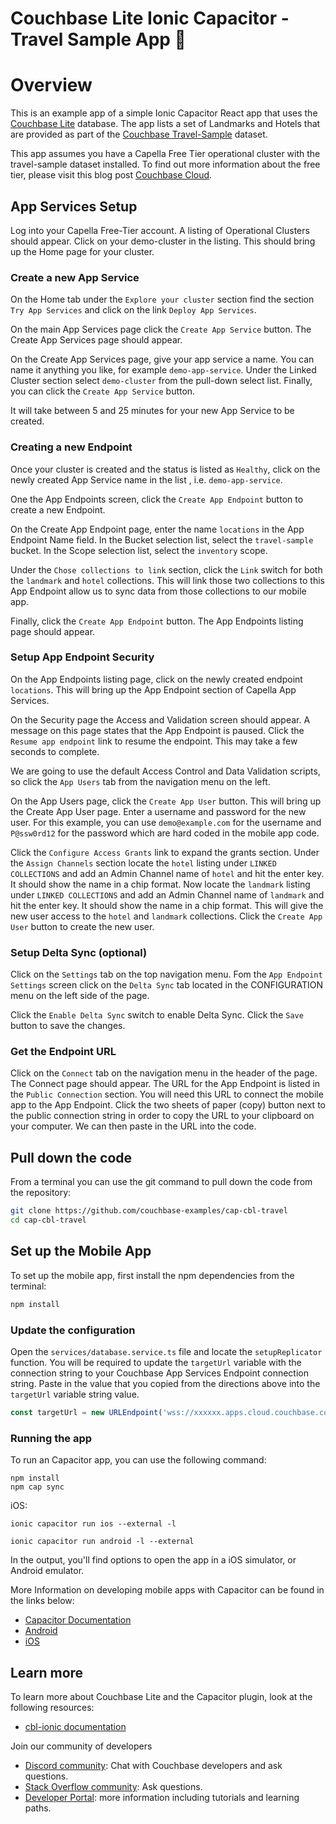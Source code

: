 # Couchbase Lite Ionic Capacitor - Travel Sample App 👋

# Overview

This is an example app of a simple Ionic Capacitor React app that uses the [Couchbase Lite](https://www.couchbase.com/products/lite) database. The app lists a set of Landmarks and Hotels that are provided as part of the [Couchbase Travel-Sample](https://docs.couchbase.com/cloud/get-started/run-first-queries.html) dataset. 

This app assumes you have a Capella Free Tier operational cluster with the travel-sample dataset installed.  To find out more information about the free tier, please visit this blog post [Couchbase Cloud](https://www.couchbase.com/blog/free-tier-capella-dev-available/).

## App Services Setup
Log into your Capella Free-Tier account.  A listing of Operational Clusters should appear.  Click on your demo-cluster in the listing.  This should bring up the Home page for your cluster.

### Create a new App Service
On the Home tab under the `Explore your cluster` section find the section `Try App Services` and click on the link `Deploy App Services`.

On the main App Services page click the `Create App Service` button.  The Create App Services page should appear.

On the Create App Services page, give your app service a name.  You can name it anything you like, for example `demo-app-service`.  Under the Linked Cluster section select `demo-cluster` from the pull-down select list.  Finally, you can click the `Create App Service` button.

It will take between 5 and 25 minutes for your new App Service to be created. 

### Creating a new Endpoint

Once your cluster is created and the status is listed as `Healthy`, click on the newly created App Service name in the list , i.e. `demo-app-service`.

One the App Endpoints screen, click the `Create App Endpoint` button to create a new Endpoint.

On the Create App Endpoint page, enter the name `locations` in the App Endpoint Name field.  In the Bucket selection list, select the `travel-sample` bucket.  In the Scope selection list, select the `inventory` scope.

Under the `Chose collections to link` section, click the `Link` switch for both the `landmark` and `hotel` collections.  This will link those two collections to this App Endpoint allow us to sync data from those collections to our mobile app.  

Finally, click the `Create App Endpoint` button.  The App Endpoints listing page should appear.

### Setup App Endpoint Security
On the App Endpoints listing page, click on the newly created endpoint `locations`.  This will bring up the App Endpoint section of Capella App Services. 

On the Security page the Access and Validation screen should appear.  A message on this page states that the App Endpoint is paused.  Click the `Resume app endpoint` link to resume the endpoint.   This may take a few seconds to complete.

We are going to use the default  Access Control and Data Validation scripts, so click the `App Users` tab from the navigation menu on the left.

On the App Users page, click the `Create App User` button.  This will bring up the Create App User page.  Enter a username and password for the new user.  For this example, you can use `demo@example.com` for the username and `P@ssw0rd12` for the password which are hard coded in the mobile app code.  

Click the `Configure Access Grants` link to expand the grants section.  Under the `Assign Channels` section locate the `hotel` listing under `LINKED COLLECTIONS`  and add an Admin Channel name of `hotel` and hit the enter key. It should show the name in a chip format.  Now locate the `landmark` listing under `LINKED COLLECTIONS` and add an Admin Channel name of `landmark` and hit the enter key.  It should show the name in a chip format.  This will give the new user access to the `hotel` and `landmark` collections.
Click the `Create App User` button to create the new user.

### Setup Delta Sync (optional)
Click on the `Settings` tab on the top navigation menu.  Fom the `App Endpoint Settings` screen click on the `Delta Sync` tab located in the CONFIGURATION menu on the left side of the page.  

Click the `Enable Delta Sync` switch to enable Delta Sync.  Click the `Save` button to save the changes.

### Get the Endpoint URL 

Click on the `Connect` tab on the navigation menu in the header of the page.  The Connect page should appear.  The URL for the App Endpoint is listed in the `Public Connection` section.  You will need this URL to connect the mobile app to the App Endpoint.  Click the two sheets of paper (copy) button next to the public connection string in order to copy the URL to your clipboard on your computer.  We can then paste in the URL into the code.

## Pull down the code
From a terminal you can use the git command to pull down the code from the repository:

```bash
git clone https://github.com/couchbase-examples/cap-cbl-travel
cd cap-cbl-travel
````

## Set up the Mobile App 

To set up the mobile app, first install the npm dependencies from the terminal:

```bash
npm install
```

### Update the configuration
Open the `services/database.service.ts` file and locate the `setupReplicator` function.  You will be required to update the `targetUrl` variable with the connection string to your Couchbase App Services Endpoint connection string.  Paste in the value that you copied from the directions above into the `targetUrl` variable string value.  

```typescript 
const targetUrl = new URLEndpoint('wss://xxxxxx.apps.cloud.couchbase.com:4984/travel-location');
```

### Running the app
To run an Capacitor app, you can use the following command:

```shell
npm install
npm cap sync
```

iOS:
```shell
ionic capacitor run ios --external -l
```

```shell
ionic capacitor run android -l --external 
```
In the output, you'll find options to open the app in a iOS simulator, or Android emulator.

More Information on developing mobile apps with Capacitor can be found in the links below:
- [Capacitor Documentation](https://capacitorjs.com/docs)
- [Android](https://capacitorjs.com/docs/android)
- [iOS](https://capacitorjs.com/docs/ios)

## Learn more

To learn more about Couchbase Lite and the Capacitor plugin, look at the following resources:
- [cbl-ionic documentation](https://cbl-ionic.dev/)

Join our community of developers 

- [Discord community](https://bit.ly/3NbK5vg): Chat with Couchbase developers and ask questions.
- [Stack Overflow community](https://stackoverflow.com/tags/couchbase/info/): Ask questions.
- [Developer Portal](https://www.couchbase.com/developer): more information including tutorials and learning paths. 
